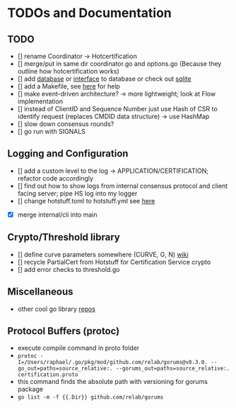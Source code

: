 # TODOs and Documentation

## TODO

- [] rename Coordinator -> Hotcertification
- [] merge/put in same dir coordinator.go and options.go (Because they outline how hotcertification works)
- [] add [database](https://github.com/gostor/awesome-go-storage) or
  [interface](https://github.com/philippgille/gokv) to database or check out
  [sqlite](https://www.sqlite.org/index.html)
- [] add a Makefile, see [here](https://makefiletutorial.com/) for help
- [] make event-driven architecture? -> more lightweight; look at Flow implementation
- [] instead of ClientID and Sequence Number just use Hash of CSR to identify request (replaces CMDID data structure) -> use HashMap
- [] slow down consensus rounds?
- [] go run with SIGNALS

## Logging and Configuration

- [] add a custom level to the log -> APPLICATION/CERTIFICATION; refactor code accordingly
- [] find out how to show logs from internal consensus protocol and client facing
server; pipe HS log into my logger
- [] change hotstuff.toml to hotstuff.yml see [here](https://stackoverflow.com/questions/33989612/yaml-equivalent-of-array-of-objects-in-json)
- [x] merge internal/cli into main


## Crypto/Threshold library

- [] define curve parameters somewhere (CURVE, G, N) [wiki](https://en.wikipedia.org/wiki/Elliptic_Curve_Digital_Signature_Algorithm)
- [] recycle PartialCert from Hotstuff for Certification Service crypto
- [] add error checks to threshold.go

## Miscellaneous

- other cool go library [repos](https://github.com/avelino/awesome-go)

## Protocol Buffers (protoc)

- execute compile command in proto folder
- ` protoc -I=/Users/raphael/.go/pkg/mod/github.com/relab/gorums@v0.3.0. --go_out=paths=source_relative:. --gorums_out=paths=source_relative:. certification.proto `
- this command finds the absolute path with versioning for gorums package
- ` go list -m -f {{.Dir}} github.com/relab/gorums `

